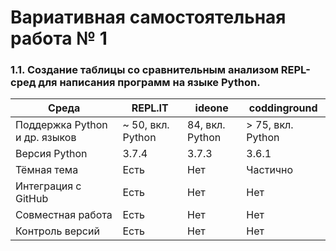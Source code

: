# Вариативная самостоятельная работа № 1

### 1.1. Создание таблицы со сравнительным анализом REPL-сред для написания программ на языке Python.
| Среда                         | REPL.IT           | ideone          | coddinground      |
|-------------------------------|-------------------|-----------------|-------------------|
| Поддержка Python и др. языков | ~ 50, вкл. Python | 84, вкл. Python | > 75, вкл. Python |
| Версия Python                 | 3.7.4             | 3.7.3           | 3.6.1             |
| Тёмная тема                   | Есть              | Нет             | Частично          |
| Интеграция с GitHub           | Есть              | Нет             | Нет               |
| Совместная работа             | Есть              | Нет             | Нет               |
| Контроль версий               | Есть              | Нет             | Нет               |
